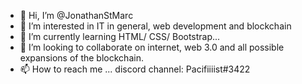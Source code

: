 - 👋 Hi, I’m @JonathanStMarc
- 👀 I’m interested in IT in general, web development and blockchain
- 🌱 I’m currently learning HTML/ CSS/ Bootstrap...
- 💞️ I’m looking to collaborate on internet, web 3.0 and all possible expansions of the blockchain.
- 📫 How to reach me ... discord channel: Pacifiiiist#3422
<!---
JonathanStMarc/JonathanStMarc is a ✨ special ✨ repository because its `README.md` (this file) appears on your GitHub profile.
You can click the Preview link to take a look at your changes.
--->
